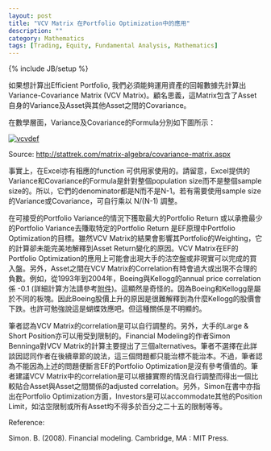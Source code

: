 ```yaml
---
layout: post
title: "VCV Matrix 在Portfolio Optimization中的應用"
description: ""
category: Mathematics
tags: [Trading, Equity, Fundamental Analysis, Mathematics]
---
```

{% include JB/setup %}

如果想計算出Efficient Portfolio, 我們必須能夠運用資產的回報數據先計算出Variance-Covariance Matrix (VCV Matrix)。顧名思義，這Matrix包含了Asset自身的Variance及Asset與其他Asset之間的Covariance。

在數學層面，Variance及Covariance的Formula分別如下圖所示：

[![vcvdef](http://ryancheng.s3.amazonaws.com/Linear%20Programming/vcvdef.bmp)](http://stattrek.com/matrix-algebra/covariance-matrix.aspx)

Source: http://stattrek.com/matrix-algebra/covariance-matrix.aspx

事實上，在Excel亦有相應的function 可供用家使用的。請留意，Excel提供的Variance和Covariance的Formula是針對整個population size而不是整個sample size的。所以，它們的denominator都是N而不是N-1。若有需要使用sample size的Variance或Covariance，可自行乘以 N/(N-1) 調整。

在可接受的Portfolio Variance的情況下獲取最大的Portfolio Return 或以承擔最少的Portfolio Variance去賺取特定的Portfolio Return 是EF原理中Portfolio Optimization的目標。雖然VCV Matrix的結果會影響其Portfolio的Weighting，它的計算卻未能完美地解釋到Asset Return變化的原因。VCV Matrix在EF的Portfolio Optimization的應用上可能會出現大手的沽空盤或非現實可以完成的買入盤。另外，Asset之間在VCV Matrix的Correlation有時會過大或出現不合理的負數。例如，從1993年到2004年，Boeing與Kellogg的annual price correlation係 -0.1 (詳細計算方法請參考[附件](http://ryancheng.s3.amazonaws.com/Linear%20Programming/correl.xls))。這顯然是奇怪的。因為Boeing和Kellogg是屬於不同的板塊。因此Boeing股價上升的原因是很難解釋到為什麼Kellogg的股價會下跌。也許可勉強說這是蝴蝶效應吧。但這種關係是不明顯的。

筆者認為VCV Matrix的correlation是可以自行調整的。另外，大手的Large & Short Position亦可以用受到限制的。Financial Modeling的作者Simon Benninga對VCV Matrix的計算主要提出了三個alternatives。筆者不選擇在此詳談因認同作者在後續章節的說法，這三個問題都只能治標不能治本。不過，筆者認為不能因為上述的問題便斷言EF的Portfolio Optimization是沒有參考價值的。筆者建議VCV Matrix中的correlation是可以根據實際的情況自行調整而得出一個比較貼合Asset與Asset之間關係的adjusted correlation。另外，Simon在書中亦指出在Portfolio Optimization方面，Investors是可以accommodate其他的Position Limit，如沽空限制或所有Asset均不得多於百分之二十五的限制等等。

Reference:

Simon. B. (2008). Financial modeling. Cambridge, MA : MIT Press.
